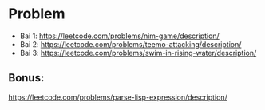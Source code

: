 # Problem
- Bai 1: https://leetcode.com/problems/nim-game/description/
- Bai 2: https://leetcode.com/problems/teemo-attacking/description/
- Bai 3: https://leetcode.com/problems/swim-in-rising-water/description/

## Bonus:

https://leetcode.com/problems/parse-lisp-expression/description/
